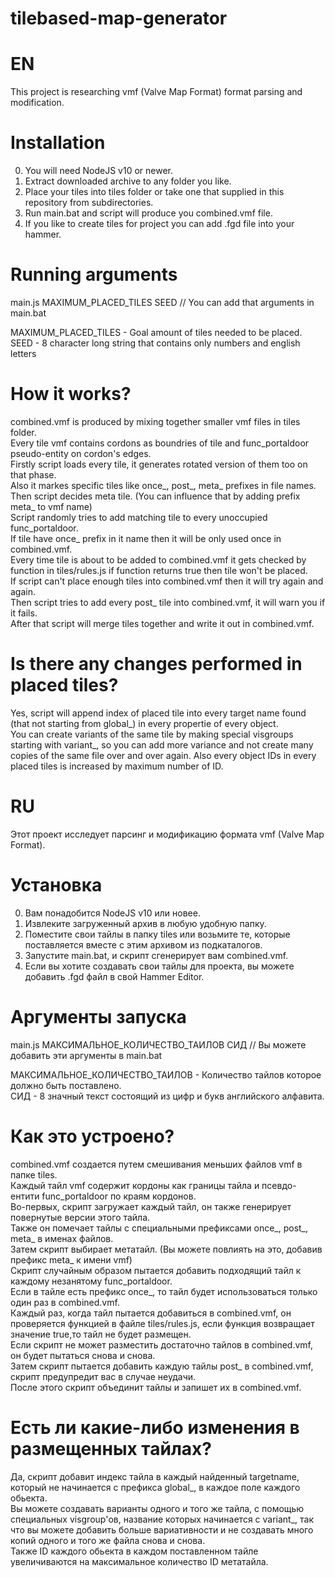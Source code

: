 # tilebased-map-generator

# EN

This project is researching vmf (Valve Map Format) format parsing and modification.

# Installation

0. You will need NodeJS v10 or newer. 
1. Extract downloaded archive to any folder you like.
2. Place your tiles into tiles folder or take one that supplied in this repository from subdirectories.
3. Run main.bat and script will produce you combined.vmf file.
4. If you like to create tiles for project you can add .fgd file into your hammer.

# Running arguments
main.js MAXIMUM_PLACED_TILES SEED // You can add that arguments in main.bat  
  
MAXIMUM_PLACED_TILES - Goal amount of tiles needed to be placed.  
SEED - 8 character long string that contains only numbers and english letters  

# How it works?

combined.vmf is produced by mixing together smaller vmf files in tiles folder.  
Every tile vmf contains cordons as boundries of tile and func_portaldoor pseudo-entity on cordon's edges.  
Firstly script loads every tile, it generates rotated version of them too on that phase.  
Also it markes specific tiles like once_, post_, meta_ prefixes in file names.  
Then script decides meta tile. (You can influence that by adding prefix meta_ to vmf name)  
Script randomly tries to add matching tile to every unoccupied func_portaldoor.  
If tile have once_ prefix in it name then it will be only used once in combined.vmf.  
Every time tile is about to be added to combined.vmf it gets checked by function in tiles/rules.js if function returns true then tile won't be placed.  
If script can't place enough tiles into combined.vmf then it will try again and again.  
Then script tries to add every post_ tile into combined.vmf, it will warn you if it fails.  
After that script will merge tiles together and write it out in combined.vmf.  

# Is there any changes performed in placed tiles?

Yes, script will append index of placed tile into every target name found (that not starting from global_) in every propertie of every object.  
You can create variants of the same tile by making special visgroups starting with variant_, so you can add more variance and not create many copies of the same file over and over again. 
Also every object IDs in every placed tiles is increased by maximum number of ID.  
  
# RU

Этот проект исследует парсинг и модификацию формата vmf (Valve Map Format).

# Установка

0. Вам понадобится NodeJS v10 или новее.
1. Извлеките загруженный архив в любую удобную папку.
2. Поместите свои тайлы в папку tiles или возьмите те, которые поставляется вместе с этим архивом из подкаталогов.
3. Запустите main.bat, и скрипт сгенерирует вам combined.vmf.
4. Если вы хотите создавать свои тайлы для проекта, вы можете добавить .fgd файл в свой Hammer Editor.

# Аргументы запуска
main.js МАКСИМАЛЬНОЕ_КОЛИЧЕСТВО_ТАИЛОВ СИД // Вы можете добавить эти аргументы в main.bat  
  
МАКСИМАЛЬНОЕ_КОЛИЧЕСТВО_ТАИЛОВ - Количество тайлов которое должно быть поставлено.  
СИД - 8 значный текст состоящий из цифр и букв английского алфавита.  

# Как это устроено?

combined.vmf создается путем смешивания меньших файлов vmf в папке tiles.  
Каждый тайл vmf содержит кордоны как границы тайла и псевдо-ентити func_portaldoor по краям кордонов.  
Во-первых, скрипт загружает каждый тайл, он также генерирует повернутые версии этого тайла.  
Также он помечает тайлы с специальными префиксами once_, post_, meta_ в именах файлов.  
Затем скрипт выбирает метатайл. (Вы можете повлиять на это, добавив префикс meta_ к имени vmf)  
Скрипт случайным образом пытается добавить подходящий тайл к каждому незанятому func_portaldoor.  
Если в тайле есть префикс once_, то тайл будет использоваться только один раз в combined.vmf.  
Каждый раз, когда тайл пытается добавиться в combined.vmf, он проверяется функцией в файле tiles/rules.js, если функция возвращает значение true,то тайл не будет размещен.  
Если скрипт не может разместить достаточно тайлов в combined.vmf, он будет пытаться снова и снова.  
Затем скрипт пытается добавить каждую тайлы post_ в combined.vmf, скрипт предупредит вас в случае неудачи.  
После этого скрипт объединит тайлы и запишет их в combined.vmf.  

# Есть ли какие-либо изменения в размещенных тайлах?

Да, скрипт добавит индекс тайла в каждый найденный targetname, который не начинается с префикса global_, в каждое поле каждого обьекта.  
Вы можете создавать варианты одного и того же тайла, с помощью специальных visgroup'ов, название которых начинается с variant_, так что вы можете добавить больше вариативности и не создавать много копий одного и того же файла снова и снова.  
Также ID каждого обьекта в каждом поставленном тайле увеличиваются на максимальное количество ID метатайла.  
